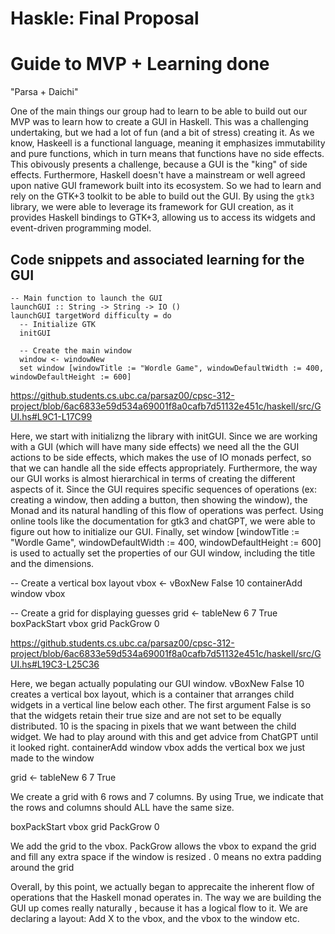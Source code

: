 # Haskle: Final Proposal


# Guide to MVP + Learning done

"Parsa + Daichi"

One of the main things our group had to learn to be able to build out our MVP was to learn how to create a GUI in Haskell. This was a challenging undertaking, but we had a lot of fun (and a bit of stress) creating it. As we know, Haskeell is a functional language, meaning it emphasizes immutability and pure functions, which in turn means that functions have no side effects. This obivously presents a challenge, because a GUI is the "king" of side effects. Furthermore, Haskell doesn't have a mainstream or well agreed upon native GUI framework built into its ecosystem. So we had to learn and rely on the GTK+3 toolkit to be able to build out the GUI. By using the `gtk3` library, we were able to leverage its framework for GUI creation, as it provides Haskell bindings to GTK+3, allowing us to access its widgets and event-driven programming model. 

## Code snippets and associated learning for the GUI
```
-- Main function to launch the GUI
launchGUI :: String -> String -> IO ()
launchGUI targetWord difficulty = do
  -- Initialize GTK
  initGUI

  -- Create the main window
  window <- windowNew
  set window [windowTitle := "Wordle Game", windowDefaultWidth := 400, windowDefaultHeight := 600]
```

  https://github.students.cs.ubc.ca/parsaz00/cpsc-312-project/blob/6ac6833e59d534a69001f8a0cafb7d51132e451c/haskell/src/GUI.hs#L9C1-L17C99

  Here, we start with initializng the library with initGUI. Since we are working with a GUI (which will have many side effects) we need all the the GUI actions to be side effects, which makes the use of IO monads perfect, so that we can handle all the side effects appropriately. Furthermore, the way our GUI works is almost hierarchical in terms of creating the different aspects of it. Since the GUI requires specific sequences of operations (ex: creating a window, then adding a button, then showing the window), the Monad and its natural handling of this flow of operations was perfect. Using online tools like the documentation for gtk3 and chatGPT, we were able to figure out how to initialize our GUI. Finally, set window [windowTitle := "Wordle Game", windowDefaultWidth := 400, windowDefaultHeight := 600] is used to actually set the properties of our GUI window, including the title and the dimensions. 


-- Create a vertical box layout
vbox <- vBoxNew False 10
containerAdd window vbox

-- Create a grid for displaying guesses
grid <- tableNew 6 7 True
boxPackStart vbox grid PackGrow 0

https://github.students.cs.ubc.ca/parsaz00/cpsc-312-project/blob/6ac6833e59d534a69001f8a0cafb7d51132e451c/haskell/src/GUI.hs#L19C3-L25C36

Here, we began actually populating our GUI window. vBoxNew False 10 creates a vertical box layout, which is a container that arranges child widgets in a vertical line below each other. The first argument False is so that the widgets retain their true size and are not set to be equally distributed. 10 is the spacing in pixels that we want between the child widget. We had to play around with this and get advice from ChatGPT until it looked right. 
containerAdd window vbox adds the vertical box we just made to the window 

grid <- tableNew 6 7 True

We create a grid with 6 rows and 7 columns. By using True, we indicate that the rows and columns should ALL have the same size.

boxPackStart vbox grid PackGrow 0

We add the grid to the vbox. PackGrow allows the vbox to expand the grid and fill any extra space if the window is resized . 0 means no extra padding around the grid 

Overall, by this point, we actually began to apprecaite the inherent flow of operations that the Haskell monad operates in. The way we are building the GUI up comes really naturally , because it has a logical flow to it. We are declaring a layout: Add X to the vbox, and the vbox to the window etc. 

